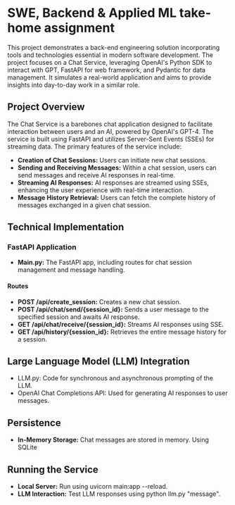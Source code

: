# SWE, Backend & Applied ML take-home assignment

This project demonstrates a back-end engineering solution incorporating tools and technologies essential in modern software development. The project focuses on a Chat Service, leveraging OpenAI's Python SDK to interact with GPT, FastAPI for web framework, and Pydantic for data management. It simulates a real-world application and aims to provide insights into day-to-day work in a similar role.

## Project Overview

The Chat Service is a barebones chat application designed to facilitate interaction between users and an AI, powered by OpenAI's GPT-4. The service is built using FastAPI and utilizes Server-Sent Events (SSEs) for streaming data. The primary features of the service include:

- **Creation of Chat Sessions:** Users can initiate new chat sessions.
- **Sending and Receiving Messages:** Within a chat session, users can send messages and receive AI responses in real-time.
- **Streaming AI Responses:** AI responses are streamed using SSEs, enhancing the user experience with real-time interaction.
- **Message History Retrieval:** Users can fetch the complete history of messages exchanged in a given chat session.

## Technical Implementation

### FastAPI Application

- **Main.py:** The FastAPI app, including routes for chat session management and message handling.

#### Routes

- **POST /api/create_session:** Creates a new chat session.
- **POST /api/chat/send/{session_id}:** Sends a user message to the specified session and awaits AI response.
- **GET /api/chat/receive/{session_id}:** Streams AI responses using SSE.
- **GET /api/history/{session_id}:** Retrieves the entire message history for a session.

## Large Language Model (LLM) Integration

- LLM.py: Code for synchronous and asynchronous prompting of the LLM.
- OpenAI Chat Completions API: Used for generating AI responses to user messages.

## Persistence

- **In-Memory Storage:** Chat messages are stored in memory. Using SQLite

## Running the Service

- **Local Server:** Run using uvicorn main:app --reload.
- **LLM Interaction:** Test LLM responses using python llm.py "message".
